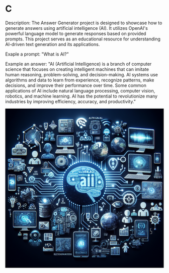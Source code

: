 # C

Description:
The Answer Generator project is designed to showcase how to generate answers using artificial intelligence (AI). It utilizes OpenAI's powerful language model to generate responses based on provided prompts. This project serves as an educational resource for understanding AI-driven text generation and its applications.

Exaple a prompt: "What is AI?"

Example an answer: "AI (Artificial Intelligence) is a branch of computer science that focuses on creating intelligent machines that can imitate human reasoning, problem-solving, and decision-making. AI systems use algorithms and data to learn from experience, recognize patterns, make decisions, and improve their performance over time. Some common applications of AI include natural language processing, computer vision, robotics, and machine learning. AI has the potential to revolutionize many industries by improving efficiency, accuracy, and productivity."

 ![Example Image](https://github.com/x-MiLLER-x/C/blob/main/GenerationTask/AI.png)
